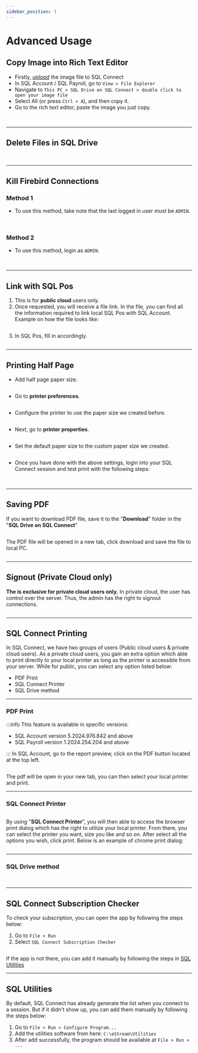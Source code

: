 ```yaml
---
sidebar_position: 3
---
```


# Advanced Usage

## Copy Image into Rich Text Editor

- Firstly, [_upload_](./basic#upload) the image file to SQL Connect
- In SQL Account / SQL Payroll, go to `View > File Explorer`
- Navigate to `This PC > SQL Drive on SQL Connect > double click to open your image file`
- Select All (or press `Ctrl + A`), and then copy it.
- Go to the rich text editor, paste the image you just copy.

<Image path="/img/general/copy-image-rich-1.png" />
<Image path="/img/general/copy-image-rich-2.png" />
<Image path="/img/general/copy-image-rich-3.png" />
<Image path="/img/general/copy-image-rich-4.png" />

---

## Delete Files in SQL Drive

<Image path="/img/general/delete-files-1.png" />
<Image path="/img/general/delete-files-2.png" />

---

## Kill Firebird Connections

### Method 1

- To use this method, take note that the last logged in user must be `ADMIN`.

<Image path="/img/general/kill-firebird-connections-1-1.png" />
<Image path="/img/general/kill-firebird-connections-1-2.png" />
<Image path="/img/general/kill-firebird-connections-1-3.png" />

### Method 2

- To use this method, login as `ADMIN`.

<Image path="/img/general/kill-firebird-connections-2-1.png" />
<Image path="/img/general/kill-firebird-connections-2-2.png" />
<Image path="/img/general/kill-firebird-connections-2-3.png" />

---

## Link with SQL Pos

1. This is for **public cloud** users only.
2. Once requested, you will receive a file link. In the file, you can find all the information required to link local SQL Pos with SQL Account. Example on how the file looks like:

<Image path="/img/general/link-with-sql-pos-1.png" />

3. In SQL Pos, fill in accordingly.

<Image path="/img/general/link-with-sql-pos-2.png" />

---

## Printing Half Page

- Add half page paper size.

<Image path="/img/general/half-page-1.png" />

- Go to **printer preferences**.

<Image path="/img/general/half-page-2.png" />

- Configure the printer to use the paper size we created before.

<Image path="/img/general/half-page-3.png" />

- Next, go to **printer properties**.

<Image path="/img/general/half-page-4.png" />

- Set the default paper size to the custom paper size we created.

<Image path="/img/general/half-page-5.png" />

- Once you have done with the above settings, login into your SQL Connect session and test print with the following steps:

<Image path="/img/general/half-page-6.png" />
<Image path="/img/general/half-page-7.png" />

---

## Saving PDF

If you want to download PDF file, save it to the "**Download**" folder in the "**SQL Drive on SQL Connect**"

<Image path="/img/general/save-pdf-1.png" />

The PDF file will be opened in a new tab, click download and save the file to local PC.

<Image path="/img/general/save-pdf-2.png" />

---

## Signout (Private Cloud only)

**The is exclusive for private cloud users only.** In private cloud, the user has control over the server. Thus, the admin has the right to signout connections.

<Image path="/img/general/signout-conn.png" />

---

## SQL Connect Printing

In SQL Connect, we have two groups of users (Public cloud users & private cloud users). As a private cloud users, you gain an extra option which able to print directly to your local printer as long as the printer is accessible from your server. While for public, you can select any option listed below:

- PDF Print
- SQL Connect Printer
- SQL Drive method

---

### PDF Print

:::info
This feature is available in specific versions:

- SQL Account version 5.2024.976.842 and above
- SQL Payroll version 1.2024.254.204 and above

:::
In SQL Account, go to the report preview, click on the PDF button located at the top left.

<Image path="/img/general/pdf-print-1.png" />

The pdf will be open in your new tab, you can then select your local printer and print.

---

### SQL Connect Printer

<Image path="/img/general/sql-connect-printer-1.png" />

By using "**SQL Connect Printer**", you will then able to access the browser print dialog which has the right to utilize your local printer. From there, you can select the printer you want, size you like and so on. After select all the options you wish, click print. Below is an example of chrome print dialog:

<Image path="/img/general/sql-connect-printer-2.png" />

---

### SQL Drive method

<Image path="/img/general/sql-drive-method-1.png" />
<Image path="/img/general/sql-drive-method-2.png" />
<Image path="/img/general/sql-drive-method-3.png" />
<Image path="/img/general/sql-drive-method-4.png" />
<Image path="/img/general/sql-drive-method-5.png" />

---

## SQL Connect Subscription Checker

To check your subscription, you can open the app by following the steps below:

1. Go to `File > Run`
2. Select `SQL Connect Subscription Checker`

<Image path="/img/general/sqlconnect-checksub-1.png" />

If the app is not there, you can add it manually by following the steps in [SQL Utilities](#sql-utilities)

---

## SQL Utilities

By default, SQL Connect has already generate the list when you connect to a session. But if it didn't show up, you can add them manually by following the steps below:

1. Go to `File > Run > Configure Program...`
2. Add the utilities software from here: `C:\eStream\Utilities`
3. After add successfully, the program should be available at `File > Run > ...`

<Image path="/img/general/sql-utilities-1.png" />
<Image path="/img/general/sql-utilities-2.png" />
<Image path="/img/general/sql-utilities-3.png" />
<Image path="/img/general/sql-utilities-4.png" />
